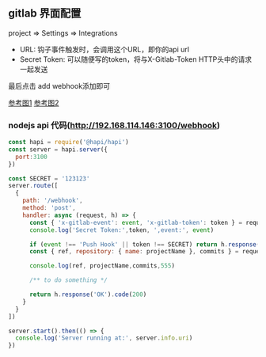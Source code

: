 ## gitlab 界面配置

project => Settings => Integrations

- URL: 钩子事件触发时，会调用这个URL，即你的api url
- Secret Token: 可以随便写的token，将与X-Gitlab-Token HTTP头中的请求一起发送

最后点击 add webhook添加即可

[参考图1](./webhook_1.png)
[参考图2](./webhook_1.png)
### nodejs api 代码(http://192.168.114.146:3100/webhook)
```js
const hapi = require('@hapi/hapi')
const server = hapi.server({
  port:3100
})

const SECRET = '123123'
server.route([
  {
    path: '/webhook',
    method: 'post',
    handler: async (request, h) => {
      const { 'x-gitlab-event': event, 'x-gitlab-token': token } = request.headers
      console.log('Secret Token:',token, ',event:', event)

      if (event !== 'Push Hook' || token !== SECRET) return h.response('Unauthorized').code(401)
      const { ref, repository: { name: projectName }, commits } = request.payload

      console.log(ref, projectName,commits,555)

      /** to do something */

      return h.response('OK').code(200)
    }
  }
])

server.start().then(() => {
  console.log('Server running at:', server.info.uri)
})
```